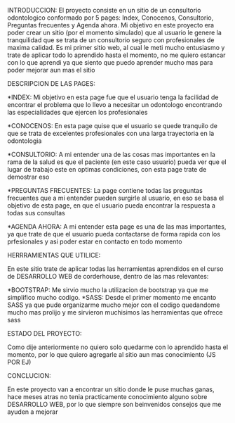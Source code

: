 INTRODUCCION:
El proyecto consiste en un sitio de un consultorio odontologico conformado por 5 pages: Index, Conocenos, Consultorio, Preguntas frecuentes y Agenda ahora. Mi objetivo
en este proyecto era poder crear un sitio (por el momento simulado) que al usuario le genere la tranquilidad que se trata de un consultorio seguro con profesionales de
maxima calidad. 
Es mi primer sitio web, al cual le meti mucho entusiasmo y trate de aplicar todo lo aprendido hasta el momento, no me quiero estancar con lo que aprendi ya que siento
que puedo aprender mucho mas para poder mejorar aun mas el sitio

DESCRIPCION DE LAS PAGES:

*INDEX: Mi objetivo en esta page fue que el usuario tenga la facilidad de encontrar el problema que lo llevo a necesitar un odontologo encontrando las especialidades que
ejercen los profesionales

*CONOCENOS: En esta page quise que el usuario se quede tranquilo de que se trata de excelentes profesionales con una larga trayectoria en la odontologia

*CONSULTORIO: A mi entender una de las cosas mas importantes en la rama de la salud es que el paciente (en este caso usuario) pueda ver que el lugar de trabajo este 
en optimas condiciones, con esta page trate de demostrar eso

*PREGUNTAS FRECUENTES: La page contiene todas las preguntas frecuentes que a mi entender pueden surgirle al usuario, en eso se basa el objetivo de esta page, en que el 
usuario pueda encontrar la respuesta a todas sus consultas

*AGENDA AHORA: A mi entender esta page es una de las mas importantes, ya que trate de que el usuario pueda contactarse de forma rapida con los prfesionales y asi poder
estar en contacto en todo momento

HERRRAMIENTAS QUE UTILICE:

En este sitio trate de aplicar todas las herramientas aprendidos en el curso de DESARROLLO WEB de corderhouse, dentro de las mas relevantes:

*BOOTSTRAP: Me sirvio mucho la utilizacion de bootstrap ya que me simplifico mucho codigo.
*SASS: Desde el primer momento me encanto SASS ya que pude organizarme mucho mejor con el codigo quedandome mucho mas prolijo y me sirvieron muchisimos las herramientas
que ofrece sass

ESTADO DEL PROYECTO:

Como dije anteriormente no quiero solo quedarme con lo aprendido hasta el momento, por lo que quiero agregarle al sitio aun mas conocimiento (JS POR EJ)

CONCLUCION:

En este proyecto van a encontrar un sitio donde le puse muchas ganas, hace meses atras no tenia practicamente conocimiento alguno sobre DESARROLLO WEB, por lo que siempre
son beinvenidos consejos que me ayuden a mejorar

